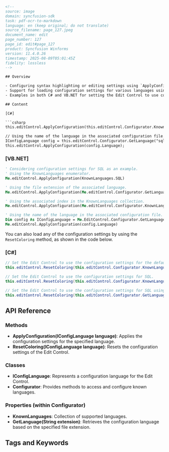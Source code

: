 ```html
<!-- 
source: image
domain: syncfusion-sdk
task: pdf-ocr-to-markdown
language: en (keep original; do not translate)
source_filename: page_127.jpeg
document_name: edit
page_number: 127
page_id: edit#page_127
product: Syncfusion Winforms
version: 11.4.0.26
timestamp: 2025-08-09T05:01:45Z
fidelity: lossless
-->

## Overview

- Configuring syntax highlighting or editing settings using `ApplyConfiguration` and `ResetColoring` methods.
- Support for loading configuration settings for various languages using different methods like KnownLanguages enumerator, file extensions, or indexes.
- Examples in both C# and VB.NET for setting the Edit Control to use configuration settings.

## Content

[C#]

```csharp
this.editControl.ApplyConfiguration(this.editControl.Configurator.KnownLanguages[1] as IConfigLanguage);

// Using the name of the language in the associated configuration file.
IConfigLanguage config = this.editControl.Configurator.GetLanguage("sql") as IConfigLanguage;
this.editControl.ApplyConfiguration(config.Language);
```

### [VB.NET]

```vb
' Considering configuration settings for SQL as an example.
' Using the KnownLanguages enumerator.
Me.editControl.ApplyConfiguration(KnownLanguages.SQL)

' Using the file extension of the associated language.
Me.editControl.ApplyConfiguration(Me.editControl.Configurator.GetLanguage("sql"))

' Using the associated index in the KnownLanguages collection.
Me.editControl.ApplyConfiguration(Me.editControl.Configurator.KnownLanguageNames(1))

' Using the name of the language in the associated configuration file.
Dim config As IConfigLanguage = Me.EditControl.Configurator.GetLanguage("sql")
Me.editControl.ApplyConfiguration(config.Language)
```

You can also load any of the configuration settings by using the `ResetColoring` method, as shown in the code below.

### [C#]

```csharp
// Set the Edit Control to use the configuration settings for the default language.
this.editControl.ResetColoring(this.editControl.Configurator.KnownLanguages[0] as IConfigLanguage);

// Set the Edit Control to use the configuration settings for SQL.
this.editControl.ResetColoring(this.editControl.Configurator.KnownLanguages[1] as IConfigLanguage);

// Set the Edit Control to use the configuration settings for SQL using the file extension.
this.editControl.ResetColoring(this.editControl.Configurator.GetLanguage("sql") as IConfigLanguage);
```

## API Reference

### Methods

- **ApplyConfiguration(IConfigLanguage language)**: Applies the configuration settings for the specified language.
- **ResetColoring(IConfigLanguage language)**: Resets the configuration settings of the Edit Control.

### Classes

- **IConfigLanguage**: Represents a configuration language for the Edit Control.
- **Configurator**: Provides methods to access and configure known languages.

### Properties (within Configurator)

- **KnownLanguages**: Collection of supported languages.
- **GetLanguage(String extension)**: Retrieves the configuration language based on the specified file extension.

## Tags and Keywords
<!-- tags: [syncfusion, winforms, edit control, configuration, syntax highlighting, known languages] keywords: [ApplyConfiguration, ResetColoring, IConfigLanguage, Configurator, KnownLanguages] -->
```